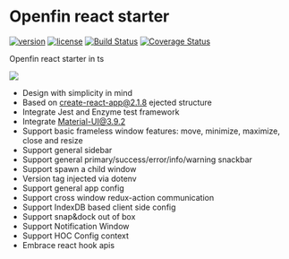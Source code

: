 # Openfin react starter
[![version][version-badge]][CHANGELOG] [![license][license-badge]][LICENSE]
[![Build Status](https://travis-ci.com/openfin-js-app/openfin-react-starter.svg?branch=master)](https://travis-ci.com/openfin-js-app/openfin-react-starter)
[![Coverage Status](https://coveralls.io/repos/github/openfin-js-app/openfin-react-starter/badge.svg?branch=master)](https://coveralls.io/github/openfin-js-app/openfin-react-starter?branch=master)

Openfin react starter in ts

![](https://albertleigh.github.io/openfin-react-latest/img/screenshoot.gif)

* Design with simplicity in mind
* Based on create-react-app@2.1.8 ejected structure
* Integrate Jest and Enzyme test framework
* Integrate Material-UI@3.9.2
* Support basic frameless window features: move, minimize, maximize, close and resize
* Support general sidebar
* Support general primary/success/error/info/warning snackbar
* Support spawn a child window
* Version tag injected via dotenv
* Support general app config
* Support cross window redux-action communication
* Support IndexDB based client side config
* Support snap&dock out of box
* Support Notification Window
* Support HOC Config context
* Embrace react hook apis

[LICENSE]: ./LICENSE.md
[CHANGELOG]: ./CHANGELOG.md

[version-badge]: https://img.shields.io/badge/version-0.70.20-green.svg
[license-badge]: https://img.shields.io/badge/license-MIT-green.svg